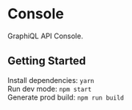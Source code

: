 # Console

GraphiQL API Console.

## Getting Started

Install dependencies: `yarn`  
Run dev mode: `npm start`  
Generate prod build: `npm run build`  
